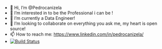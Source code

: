 - 👋 Hi, I’m @Pedrocanizela
- 👀 I’m interested in to be the Professional i can be !
- 🌱 I’m currently a Data Engineer!
- 💞️ I’m looking to collaborate on everything you ask me, my heart is open source!
- 📫 How to reach me: https://www.linkedin.com/in/pedrocanizela/ 
- [![Build Status](https://app.travis-ci.com/Pedrocanizel/Pedrocanizel.svg?branch=main)](https://app.travis-ci.com/Pedrocanizel/Pedrocanizel)

<!---
Pedrocanizel/Pedrocanizel is a ✨ special ✨ repository because its `README.md` (this file) appears on your GitHub profile.
You can click the Preview link to take a look at your changes.
--->
